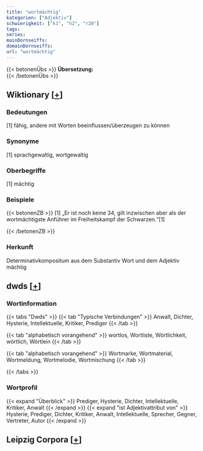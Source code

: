 ```yaml
---
title: "wortmächtig"
kategorien: ["Adjektiv"]
schwierigkeit: ["k1", "h2", "r20"]
tags:
series:
mainDornseiffs:
domainDornseiffs:
url: "wortmächtig"
---
```


{{< betonenÜbs >}}
**Übersetzung:**  
{{< /betonenÜbs >}}

## Wiktionary [[+](https://de.wiktionary.org/wiki/wortmächtig)]

### Bedeutungen
[1] fähig, andere mit Worten beeinflussen/überzeugen zu können  

### Synonyme
[1] sprachgewaltig, wortgewaltig  

### Oberbegriffe
[1] mächtig  

### Beispiele
{{< betonenZB >}}
[1] „Er ist noch keine 34, gilt inzwischen aber als der wortmächtigste Anführer im Freiheitskampf der Schwarzen.“[1]  

{{< /betonenZB >}}
### Herkunft
Determinativkompositum aus dem Substantiv Wort und dem Adjektiv mächtig  



## dwds [[+](https://www.dwds.de/wb/wortmächtig)]

### Wortinformation
{{< tabs "Dwds" >}}
{{< tab "Typische Verbindungen" >}}
Anwalt, Dichter, Hysterie, Intellektuelle, Kritiker, Prediger
{{< /tab >}}

{{< tab "alphabetisch vorangehend" >}}
wortlos, Wortliste, Wörtlichkeit, wörtlich, Wörtlein
{{< /tab >}}

{{< tab "alphabetisch vorangehend" >}}
Wortmarke, Wortmaterial, Wortmeldung, Wortmelodie, Wortmischung
{{< /tab >}}

{{< /tabs >}}

### Wortprofil
{{< expand "Überblick" >}} Prediger, Hysterie, Dichter, Intellektuelle, Kritiker, Anwalt {{< /expand >}}
{{< expand "ist Adjektivattribut von" >}} Hysterie, Prediger, Dichter, Kritiker, Anwalt, Intellektuelle, Sprecher, Gegner, Vertreter, Autor {{< /expand >}}

## Leipzig Corpora [[+](https://corpora.uni-leipzig.de/en/res?word=wortmächtig&corpusId=deu_newscrawl-public_2018)]

